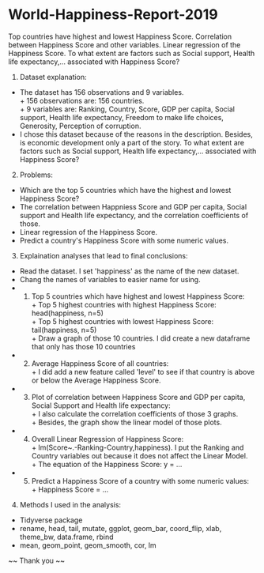 # World-Happiness-Report-2019
Top countries have highest and lowest Happiness Score. Correlation between Happiness Score and other variables. Linear regression of the Happiness Score. To what extent are factors such as Social support, Health life expectancy,… associated with Happiness Score?

1. Dataset explanation: 
- The dataset has 156 observations and 9 variables.
<br />     + 156 observations are: 156 countries.
<br />     + 9 variables are: Ranking, Country, Score, GDP per capita, Social support, Health life expectancy, Freedom to make life choices, Generosity, Perception of corruption.
- I chose this dataset because of the reasons in the description. Besides, is economic development only a part of the story. To what extent are factors such as Social support, Health life expectancy,… associated with Happiness Score?

2. Problems:
- Which are the top 5 countries which have the highest and lowest Happiness Score?
- The correlation between Happniess Score and GDP per capita, Social support and Health life expectancy, and the correlation coefficients of those.
- Linear regression of the Happiness Score. 
- Predict a country's Happiness Score with some numeric values.

3. Explaination analyses that lead to final conclusions:
- Read the dataset. I set 'happiness' as the name of the new dataset.
- Chang the names of variables to easier name for using.
- 1. Top 5 countries which have highest and lowest Happiness Score:
<br />      + Top 5 highest countries with highest Happiness Score: head(happiness, n=5)
<br />      + Top 5 highest countries with lowest Happiness Score: tail(happiness, n=5)
<br />      + Draw a graph of those 10 countries. I did create a new dataframe that only has those 10 countries
- 2. Average Happiness Score of all countries:
<br />      + I did add a new feature called 'level' to see if that country is above or below the Average Happiness Score.
- 3. Plot of correlation between Happiness Score and GDP per capita, Social Support and Health life expectancy:
<br />      + I also calculate the correlation coefficients of those 3 graphs. 
<br />      + Besides, the graph show the linear model of those plots.
- 4. Overall Linear Regression of Happiness Score:
<br />      + lm(Score~.-Ranking-Country,happiness). I put the Ranking and Country variables out because it does not affect the Linear Model.
<br />      + The equation of the Happiness Score: y = ...
- 5. Predict a Happiness Score of a country with some numeric values:
<br />      + Happiness Score = ...

4. Methods I used in the analysis:
- Tidyverse package
- rename, head, tail, mutate, ggplot, geom_bar, coord_flip, xlab, theme_bw, data.frame, rbind
- mean, geom_point, geom_smooth, cor, lm

~~ Thank you ~~ 
